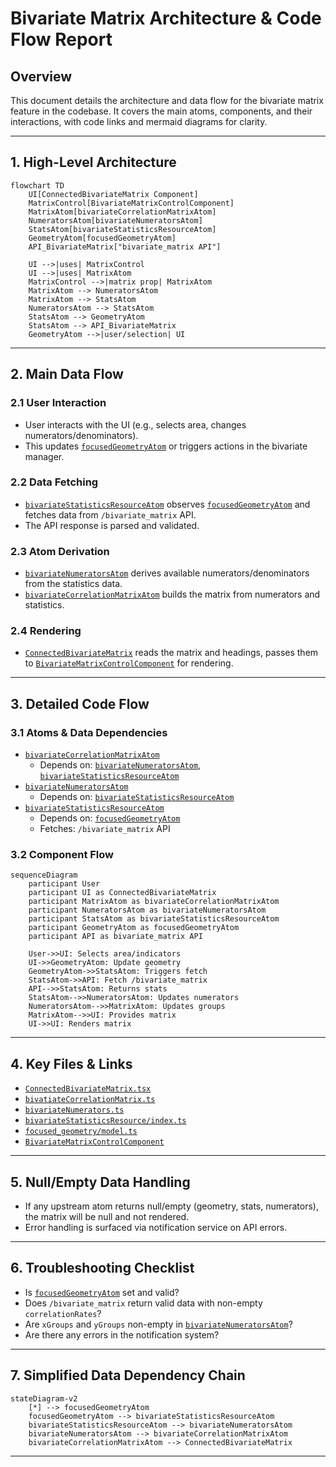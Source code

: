 # Bivariate Matrix Architecture & Code Flow Report

## Overview

This document details the architecture and data flow for the bivariate matrix feature in the codebase. It covers the main atoms, components, and their interactions, with code links and mermaid diagrams for clarity.

---

## 1. High-Level Architecture

```mermaid
flowchart TD
    UI[ConnectedBivariateMatrix Component]
    MatrixControl[BivariateMatrixControlComponent]
    MatrixAtom[bivariateCorrelationMatrixAtom]
    NumeratorsAtom[bivariateNumeratorsAtom]
    StatsAtom[bivariateStatisticsResourceAtom]
    GeometryAtom[focusedGeometryAtom]
    API_BivariateMatrix["bivariate_matrix API"]

    UI -->|uses| MatrixControl
    UI -->|uses| MatrixAtom
    MatrixControl -->|matrix prop| MatrixAtom
    MatrixAtom --> NumeratorsAtom
    MatrixAtom --> StatsAtom
    NumeratorsAtom --> StatsAtom
    StatsAtom --> GeometryAtom
    StatsAtom --> API_BivariateMatrix
    GeometryAtom -->|user/selection| UI
```

---

## 2. Main Data Flow

### 2.1 User Interaction

- User interacts with the UI (e.g., selects area, changes numerators/denominators).
- This updates [`focusedGeometryAtom`](../../src/core/focused_geometry/model.ts) or triggers actions in the bivariate manager.

### 2.2 Data Fetching

- [`bivariateStatisticsResourceAtom`](../../src/core/resources/bivariateStatisticsResource/index.ts) observes [`focusedGeometryAtom`](../../src/core/focused_geometry/model.ts) and fetches data from `/bivariate_matrix` API.
- The API response is parsed and validated.

### 2.3 Atom Derivation

- [`bivariateNumeratorsAtom`](../../src/features/bivariate_manager/atoms/bivariateNumerators.ts) derives available numerators/denominators from the statistics data.
- [`bivariateCorrelationMatrixAtom`](../../src/features/bivariate_manager/atoms/bivatiateCorrelationMatrix.ts) builds the matrix from numerators and statistics.

### 2.4 Rendering

- [`ConnectedBivariateMatrix`](../../src/features/bivariate_manager/components/ConnectedBivariateMatrix/ConnectedBivariateMatrix.tsx) reads the matrix and headings, passes them to [`BivariateMatrixControlComponent`](../../src/features/bivariate_manager/components/BivariateMatrixControl/index.tsx) for rendering.

---

## 3. Detailed Code Flow

### 3.1 Atoms & Data Dependencies

- [`bivariateCorrelationMatrixAtom`](../../src/features/bivariate_manager/atoms/bivatiateCorrelationMatrix.ts)
  - Depends on: [`bivariateNumeratorsAtom`](../../src/features/bivariate_manager/atoms/bivariateNumerators.ts), [`bivariateStatisticsResourceAtom`](../../src/core/resources/bivariateStatisticsResource/index.ts)
- [`bivariateNumeratorsAtom`](../../src/features/bivariate_manager/atoms/bivariateNumerators.ts)
  - Depends on: [`bivariateStatisticsResourceAtom`](../../src/core/resources/bivariateStatisticsResource/index.ts)
- [`bivariateStatisticsResourceAtom`](../../src/core/resources/bivariateStatisticsResource/index.ts)
  - Depends on: [`focusedGeometryAtom`](../../src/core/focused_geometry/model.ts)
  - Fetches: `/bivariate_matrix` API

### 3.2 Component Flow

```mermaid
sequenceDiagram
    participant User
    participant UI as ConnectedBivariateMatrix
    participant MatrixAtom as bivariateCorrelationMatrixAtom
    participant NumeratorsAtom as bivariateNumeratorsAtom
    participant StatsAtom as bivariateStatisticsResourceAtom
    participant GeometryAtom as focusedGeometryAtom
    participant API as bivariate_matrix API

    User->>UI: Selects area/indicators
    UI->>GeometryAtom: Update geometry
    GeometryAtom->>StatsAtom: Triggers fetch
    StatsAtom->>API: Fetch /bivariate_matrix
    API-->>StatsAtom: Returns stats
    StatsAtom-->>NumeratorsAtom: Updates numerators
    NumeratorsAtom-->>MatrixAtom: Updates groups
    MatrixAtom-->>UI: Provides matrix
    UI->>UI: Renders matrix
```

---

## 4. Key Files & Links

- [`ConnectedBivariateMatrix.tsx`](../../src/features/bivariate_manager/components/ConnectedBivariateMatrix/ConnectedBivariateMatrix.tsx)
- [`bivatiateCorrelationMatrix.ts`](../../src/features/bivariate_manager/atoms/bivatiateCorrelationMatrix.ts)
- [`bivariateNumerators.ts`](../../src/features/bivariate_manager/atoms/bivariateNumerators.ts)
- [`bivariateStatisticsResource/index.ts`](../../src/core/resources/bivariateStatisticsResource/index.ts)
- [`focused_geometry/model.ts`](../../src/core/focused_geometry/model.ts)
- [`BivariateMatrixControlComponent`](../../src/features/bivariate_manager/components/BivariateMatrixControl/index.tsx)

---

## 5. Null/Empty Data Handling

- If any upstream atom returns null/empty (geometry, stats, numerators), the matrix will be null and not rendered.
- Error handling is surfaced via notification service on API errors.

---

## 6. Troubleshooting Checklist

- Is [`focusedGeometryAtom`](../../src/core/focused_geometry/model.ts) set and valid?
- Does `/bivariate_matrix` return valid data with non-empty `correlationRates`?
- Are `xGroups` and `yGroups` non-empty in [`bivariateNumeratorsAtom`](../../src/features/bivariate_manager/atoms/bivariateNumerators.ts)?
- Are there any errors in the notification system?

---

## 7. Simplified Data Dependency Chain

```mermaid
stateDiagram-v2
    [*] --> focusedGeometryAtom
    focusedGeometryAtom --> bivariateStatisticsResourceAtom
    bivariateStatisticsResourceAtom --> bivariateNumeratorsAtom
    bivariateNumeratorsAtom --> bivariateCorrelationMatrixAtom
    bivariateCorrelationMatrixAtom --> ConnectedBivariateMatrix
```

---
